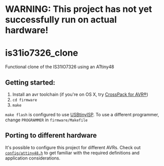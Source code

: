 # WARNING: This project has not yet successfully run on actual hardware!

# is31io7326_clone
Functional clone of the IS31IO7326 using an ATtiny48

## Getting started:

1. Install an avr toolchain (if you're on OS X, try [CrossPack for AVR®](https://www.obdev.at/products/crosspack/))
2. `cd firmware`
3. `make`

`make flash` is configured to use [USBtinyISP](https://learn.adafruit.com/usbtinyisp). To use a different programmer, change `PROGRAMMER` in `firmware/Makefile`

## Porting to different hardware

It's possible to configure this project for different AVRs. Check out [`config/attiny48.h`](https://github.com/numist/is31io7326_clone/blob/master/firmware/config/attiny48.h) to get familiar with the required definitions and application considerations.
